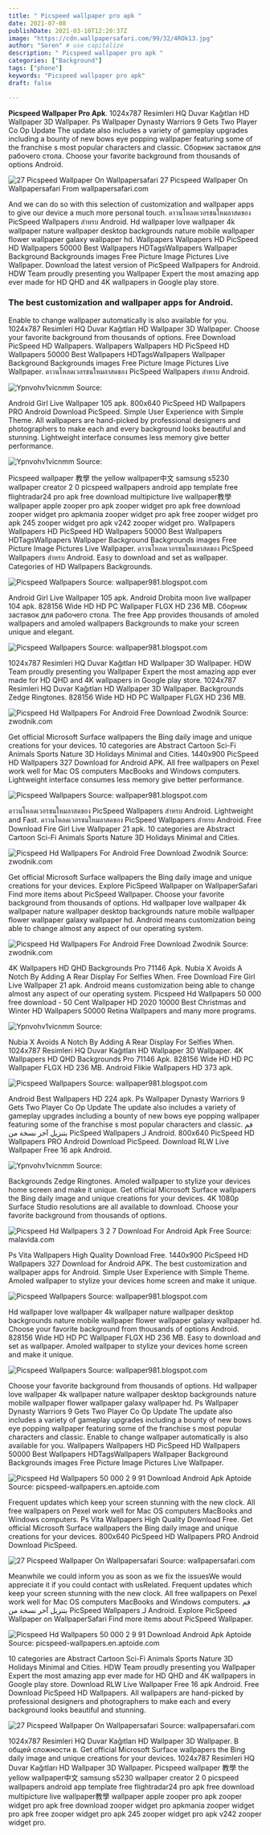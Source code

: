 ```yaml
---
title: " Picspeed wallpaper pro apk "
date: 2021-07-08
publishDate: 2021-03-10T12:20:37Z
image: "https://cdn.wallpapersafari.com/99/32/4ROk13.jpg"
author: "Soren" # use capitalize
description: " Picspeed wallpaper pro apk "
categories: ["Background"]
tags: ["phone"]
keywords: "Picspeed wallpaper pro apk"
draft: false

---
```



**Picspeed Wallpaper Pro Apk**. 1024x787 Resimleri HQ Duvar Kağıtları HD Wallpaper 3D Wallpaper. Ps Wallpaper Dynasty Warriors 9 Gets Two Player Co Op Update The update also includes a variety of gameplay upgrades including a bounty of new bows eye popping wallpaper featuring some of the franchise s most popular characters and classic. Сборник заставок для рабочего стола. Choose your favorite background from thousands of options Android.

![27 Picspeed Wallpaper On Wallpapersafari](https://cdn.wallpapersafari.com/99/32/4ROk13.jpg "27 Picspeed Wallpaper On Wallpapersafari")
27 Picspeed Wallpaper On Wallpapersafari From wallpapersafari.com


And we can do so with this selection of customization and wallpaper apps to give our device a much more personal touch. ดาวนโหลดเวอรชนใหมลาสดของ PicSpeed Wallpapers สำหรบ Android. Hd wallpaper love wallpaper 4k wallpaper nature wallpaper desktop backgrounds nature mobile wallpaper flower wallpaper galaxy wallpaper hd. Wallpapers Wallpapers HD PicSpeed HD Wallpapers 50000 Best Wallpapers HDTagsWallpapers Wallpaper Background Backgrounds images Free Picture Image Pictures Live Wallpaper. Download the latest version of PicSpeed Wallpapers for Android. HDW Team proudly presenting you Wallpaper Expert the most amazing app ever made for HD QHD and 4K wallpapers in Google play store.

### The best customization and wallpaper apps for Android.

Enable to change wallpaper automatically is also available for you. 1024x787 Resimleri HQ Duvar Kağıtları HD Wallpaper 3D Wallpaper. Choose your favorite background from thousands of options. Free Download PicSpeed HD Wallpapers. Wallpapers Wallpapers HD PicSpeed HD Wallpapers 50000 Best Wallpapers HDTagsWallpapers Wallpaper Background Backgrounds images Free Picture Image Pictures Live Wallpaper. ดาวนโหลดเวอรชนใหมลาสดของ PicSpeed Wallpapers สำหรบ Android.


![Ypnvohv1vicnmm](https://cdn6.aptoide.com/imgs/4/4/a/44aeeecbe750759f1817634895689b97_screen.png?h=500 "Ypnvohv1vicnmm")
Source: 

Android Girl Live Wallpaper 105 apk. 800x640 PicSpeed HD Wallpapers PRO Android Download PicSpeed. Simple User Experience with Simple Theme. All wallpapers are hand-picked by professional designers and photographers to make each and every background looks beautiful and stunning. Lightweight interface consumes less memory give better performance.

![Ypnvohv1vicnmm](https://cdn6.aptoide.com/imgs/1/6/d/16d0ff8594da68a079be5701fea6f05d_screen.png?h=500 "Ypnvohv1vicnmm")
Source: 

Picspeed wallpaper 教學 the yellow wallpaper中文 samsung s5230 wallpaper creator 2 0 picspeed wallpapers android app template free flightradar24 pro apk free download multipicture live wallpaper教學 wallpaper apple zooper pro apk zooper widget pro apk free download zooper widget pro apkmania zooper widget pro apk free zooper widget pro apk 245 zooper widget pro apk v242 zooper widget pro. Wallpapers Wallpapers HD PicSpeed HD Wallpapers 50000 Best Wallpapers HDTagsWallpapers Wallpaper Background Backgrounds images Free Picture Image Pictures Live Wallpaper. ดาวนโหลดเวอรชนใหมลาสดของ PicSpeed Wallpapers สำหรบ Android. Easy to download and set as wallpaper. Categories of HD Wallpapers Backgrounds.

![Picspeed Wallpapers](https://lh4.ggpht.com/qUvq3t__T_3HXAUT5BIBWj1d2oMsCYHWnoxOrYwbD3TKdzvpllgwIiQLHCTYYT4NDQ0=w300 "Picspeed Wallpapers")
Source: wallpaper981.blogspot.com

Android Girl Live Wallpaper 105 apk. Android Drobita moon live wallpaper 104 apk. 828156 Wide HD HD PC Wallpaper FLGX HD 236 MB. Сборник заставок для рабочего стола. The free App provides thousands of amoled wallpapers and amoled wallpapers Backgrounds to make your screen unique and elegant.

![Picspeed Wallpapers](https://1.bp.blogspot.com/-8mIb43efM6M/UeLf71AWe8I/AAAAAAAAHA0/M4Z7Pkempcw/s1600/andr2.png "Picspeed Wallpapers")
Source: wallpaper981.blogspot.com

1024x787 Resimleri HQ Duvar Kağıtları HD Wallpaper 3D Wallpaper. HDW Team proudly presenting you Wallpaper Expert the most amazing app ever made for HD QHD and 4K wallpapers in Google play store. 1024x787 Resimleri HQ Duvar Kağıtları HD Wallpaper 3D Wallpaper. Backgrounds Zedge Ringtones. 828156 Wide HD HD PC Wallpaper FLGX HD 236 MB.

![Picspeed Hd Wallpapers For Android Free Download Zwodnik](https://www.zwodnik.com/media/images/picspeed-hd-wallpapers_android_4.jpeg "Picspeed Hd Wallpapers For Android Free Download Zwodnik")
Source: zwodnik.com

Get official Microsoft Surface wallpapers the Bing daily image and unique creations for your devices. 10 categories are Abstract Cartoon Sci-Fi Animals Sports Nature 3D Holidays Minimal and Cities. 1440x900 PicSpeed HD Wallpapers 327 Download for Android APK. All free wallpapers on Pexel work well for Mac OS computers MacBooks and Windows computers. Lightweight interface consumes less memory give better performance.

![Picspeed Wallpapers](https://lh6.googleusercontent.com/proxy/Gl3k9l7rdVX8-TbwjLfdRja--ixh4hI52TskrozHlCmIBumC9tMpv1FgaM5ly_TVec2otr9ukh3RkQyvE-6aMG66IdcYnEgBnYyx7LmtIWZM4LGeHw=s0-d "Picspeed Wallpapers")
Source: wallpaper981.blogspot.com

ดาวนโหลดเวอรชนใหมลาสดของ PicSpeed Wallpapers สำหรบ Android. Lightweight and Fast. ดาวนโหลดเวอรชนใหมลาสดของ PicSpeed Wallpapers สำหรบ Android. Free Download Fire Girl Live Wallpaper 21 apk. 10 categories are Abstract Cartoon Sci-Fi Animals Sports Nature 3D Holidays Minimal and Cities.

![Picspeed Hd Wallpapers For Android Free Download Zwodnik](https://www.zwodnik.com/media/images/picspeed-hd-wallpapers_android_1.jpeg "Picspeed Hd Wallpapers For Android Free Download Zwodnik")
Source: zwodnik.com

Get official Microsoft Surface wallpapers the Bing daily image and unique creations for your devices. Explore PicSpeed Wallpaper on WallpaperSafari Find more items about PicSpeed Wallpaper. Choose your favorite background from thousands of options. Hd wallpaper love wallpaper 4k wallpaper nature wallpaper desktop backgrounds nature mobile wallpaper flower wallpaper galaxy wallpaper hd. Android means customization being able to change almost any aspect of our operating system.

![Picspeed Hd Wallpapers For Android Free Download Zwodnik](https://www.zwodnik.com/media/images/picspeed-hd-wallpapers_android_5.jpeg "Picspeed Hd Wallpapers For Android Free Download Zwodnik")
Source: zwodnik.com

4K Wallpapers HD QHD Backgrounds Pro 71146 Apk. Nubia X Avoids A Notch By Adding A Rear Display For Selfies When. Free Download Fire Girl Live Wallpaper 21 apk. Android means customization being able to change almost any aspect of our operating system. Picspeed Hd Wallpapers 50 000 free download - 50 Cent Wallpaper HD 2020 10000 Best Christmas and Winter HD Wallpapers 50000 Retina Wallpapers and many more programs.

![Ypnvohv1vicnmm](https://cdn6.aptoide.com/imgs/9/1/1/911fe3568a8a93e453256d51c3079d2f_screen.jpg?h=500 "Ypnvohv1vicnmm")
Source: 

Nubia X Avoids A Notch By Adding A Rear Display For Selfies When. 1024x787 Resimleri HQ Duvar Kağıtları HD Wallpaper 3D Wallpaper. 4K Wallpapers HD QHD Backgrounds Pro 71146 Apk. 828156 Wide HD HD PC Wallpaper FLGX HD 236 MB. Android Flikie Wallpapers HD 373 apk.

![Picspeed Wallpapers](https://tse3.mm.bing.net/th?id=OIP.58Y2Wsof7EDuXIpJTW5zcAHaFj "Picspeed Wallpapers")
Source: wallpaper981.blogspot.com

Android Best Wallpapers HD 224 apk. Ps Wallpaper Dynasty Warriors 9 Gets Two Player Co Op Update The update also includes a variety of gameplay upgrades including a bounty of new bows eye popping wallpaper featuring some of the franchise s most popular characters and classic. قم بتنزيل آخر نسخة من PicSpeed Wallpapers لـ Android. 800x640 PicSpeed HD Wallpapers PRO Android Download PicSpeed. Download RLW Live Wallpaper Free 16 apk Android.

![Ypnvohv1vicnmm](https://cdn6.aptoide.com/imgs/9/c/7/9c758ebd604f788223fe6184c6225f27_screen.png?h=500 "Ypnvohv1vicnmm")
Source: 

Backgrounds Zedge Ringtones. Amoled wallpaper to stylize your devices home screen and make it unique. Get official Microsoft Surface wallpapers the Bing daily image and unique creations for your devices. 4K 1080p Surface Studio resolutions are all available to download. Choose your favorite background from thousands of options.

![Picspeed Hd Wallpapers 3 2 7 Download For Android Apk Free](https://imag.malavida.com/mvimgbig/download-fs/picspeed-14017-5.jpg "Picspeed Hd Wallpapers 3 2 7 Download For Android Apk Free")
Source: malavida.com

Ps Vita Wallpapers High Quality Download Free. 1440x900 PicSpeed HD Wallpapers 327 Download for Android APK. The best customization and wallpaper apps for Android. Simple User Experience with Simple Theme. Amoled wallpaper to stylize your devices home screen and make it unique.

![Picspeed Wallpapers](https://tse4.mm.bing.net/th?q=picspeed+wallpapers "Picspeed Wallpapers")
Source: wallpaper981.blogspot.com

Hd wallpaper love wallpaper 4k wallpaper nature wallpaper desktop backgrounds nature mobile wallpaper flower wallpaper galaxy wallpaper hd. Choose your favorite background from thousands of options Android. 828156 Wide HD HD PC Wallpaper FLGX HD 236 MB. Easy to download and set as wallpaper. Amoled wallpaper to stylize your devices home screen and make it unique.

![Picspeed Wallpapers](https://lh4.googleusercontent.com/proxy/mzYPdmIjGfsNlsdpuvcIYHKuk9BmldwiFQ8Ng2XFBgmPO3ZvirCqoBMEVm32iRnJ=s0-d "Picspeed Wallpapers")
Source: wallpaper981.blogspot.com

Choose your favorite background from thousands of options. Hd wallpaper love wallpaper 4k wallpaper nature wallpaper desktop backgrounds nature mobile wallpaper flower wallpaper galaxy wallpaper hd. Ps Wallpaper Dynasty Warriors 9 Gets Two Player Co Op Update The update also includes a variety of gameplay upgrades including a bounty of new bows eye popping wallpaper featuring some of the franchise s most popular characters and classic. Enable to change wallpaper automatically is also available for you. Wallpapers Wallpapers HD PicSpeed HD Wallpapers 50000 Best Wallpapers HDTagsWallpapers Wallpaper Background Backgrounds images Free Picture Image Pictures Live Wallpaper.

![Picspeed Hd Wallpapers 50 000 2 9 91 Download Android Apk Aptoide](https://cdn6.aptoide.com/imgs/e/2/6/e2609fd5582a864c429eebbd5b343d2d_screen.png?h=500 "Picspeed Hd Wallpapers 50 000 2 9 91 Download Android Apk Aptoide")
Source: picspeed-wallpapers.en.aptoide.com

Frequent updates which keep your screen stunning with the new clock. All free wallpapers on Pexel work well for Mac OS computers MacBooks and Windows computers. Ps Vita Wallpapers High Quality Download Free. Get official Microsoft Surface wallpapers the Bing daily image and unique creations for your devices. 800x640 PicSpeed HD Wallpapers PRO Android Download PicSpeed.

![27 Picspeed Wallpaper On Wallpapersafari](https://cdn.wallpapersafari.com/47/77/NVn0Bx.jpg "27 Picspeed Wallpaper On Wallpapersafari")
Source: wallpapersafari.com

Meanwhile we could inform you as soon as we fix the issuesWe would appreciate it if you could contact with usRelated. Frequent updates which keep your screen stunning with the new clock. All free wallpapers on Pexel work well for Mac OS computers MacBooks and Windows computers. قم بتنزيل آخر نسخة من PicSpeed Wallpapers لـ Android. Explore PicSpeed Wallpaper on WallpaperSafari Find more items about PicSpeed Wallpaper.

![Picspeed Hd Wallpapers 50 000 2 9 91 Download Android Apk Aptoide](https://cdn6.aptoide.com/imgs/4/1/6/41693c1c5fbb9c743624ee1ef331662d_screen.jpg?h=500 "Picspeed Hd Wallpapers 50 000 2 9 91 Download Android Apk Aptoide")
Source: picspeed-wallpapers.en.aptoide.com

10 categories are Abstract Cartoon Sci-Fi Animals Sports Nature 3D Holidays Minimal and Cities. HDW Team proudly presenting you Wallpaper Expert the most amazing app ever made for HD QHD and 4K wallpapers in Google play store. Download RLW Live Wallpaper Free 16 apk Android. Free Download PicSpeed HD Wallpapers. All wallpapers are hand-picked by professional designers and photographers to make each and every background looks beautiful and stunning.

![27 Picspeed Wallpaper On Wallpapersafari](https://cdn.wallpapersafari.com/99/32/4ROk13.jpg "27 Picspeed Wallpaper On Wallpapersafari")
Source: wallpapersafari.com

1024x787 Resimleri HQ Duvar Kağıtları HD Wallpaper 3D Wallpaper. В общей сложности в. Get official Microsoft Surface wallpapers the Bing daily image and unique creations for your devices. 1024x787 Resimleri HQ Duvar Kağıtları HD Wallpaper 3D Wallpaper. Picspeed wallpaper 教學 the yellow wallpaper中文 samsung s5230 wallpaper creator 2 0 picspeed wallpapers android app template free flightradar24 pro apk free download multipicture live wallpaper教學 wallpaper apple zooper pro apk zooper widget pro apk free download zooper widget pro apkmania zooper widget pro apk free zooper widget pro apk 245 zooper widget pro apk v242 zooper widget pro.

